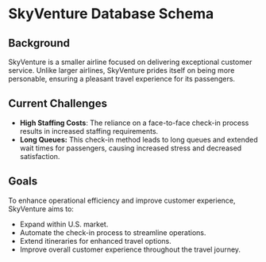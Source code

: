 # SkyVenture Database Schema

## Background

SkyVenture is a smaller airline focused on delivering exceptional customer service. Unlike larger airlines, SkyVenture prides itself on being more personable, ensuring a pleasant travel experience for its passengers.

## Current Challenges
- **High Staffing Costs**: The reliance on a face-to-face check-in process results in increased staffing requirements.
- **Long Queues:** This check-in method leads to long queues and extended wait times for passengers, causing increased stress and decreased satisfaction.

## Goals
To enhance operational efficiency and improve customer experience, SkyVenture aims to:

- Expand within U.S. market.
- Automate the check-in process to streamline operations.
- Extend itineraries for enhanced travel options.
- Improve overall customer experience throughout the travel journey.
